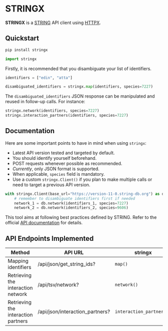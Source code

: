 # STRINGX

**STRINGX** is a [STRING](https://string-db.org) API client using [HTTPX](https://www.python-httpx.org).

## Quickstart

```sh
pip install stringx
```

```python
import stringx
```

Firstly, it is recommended that you disambiguate your list of identifiers.

```python
identifiers = ["edin", "atta"]

disambiguated_identifiers = stringx.map(identifiers, species=7227)
```

The `disambiguated_identifiers` JSON response can be manipulated and reused in follow-up calls. For instance:

```python
stringx.network(identifiers, species=7227)
stringx.interaction_partners(identifiers, species=7227)
```

## Documentation

Here are some important points to have in mind when using `stringx`:

- Latest API version tested and targeted by default.
- You should identify yourself beforehand.
- POST requests whenever possible as recommended.
- _Currently_, only JSON format is supported.
- When applicable, `species` field is mandatory.
- Use a custom `stringx.Client()` if you plan to make multiple calls or need to target a previous API version.

```python
with stringx.Client(base_url="https://version-11-0.string-db.org") as db:
    # remember to disambiguate identifiers first if needed
    network_1 = db.network(identifiers_1, species=7227)
    network_2 = db.network(identifiers_2, species=9606)
```

This tool aims at following best practices defined by STRING.
Refer to the official [API documentation](https://string-db.org/help/api) for details.

## API Endpoints Implemented

| Method                              | API URL                         | **stringx**              |
| ----------------------------------- | ------------------------------- | ------------------------ |
| Mapping identifiers                 | /api/json/get_string_ids?       | `map()`                  |
| Retrieving the interaction network  | /api/tsv/network?               | `network()`              |
| Retrieving the interaction partners | /api/json/interaction_partners? | `interaction_partners()` |
